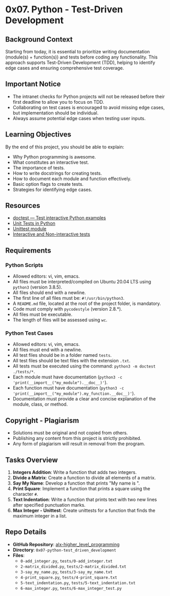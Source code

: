 # 0x07. Python - Test-Driven Development

## Background Context
Starting from today, it is essential to prioritize writing documentation (module(s) + function(s)) and tests before coding any functionality. This approach supports Test-Driven Development (TDD), helping to identify edge cases and ensuring comprehensive test coverage.

## Important Notice
- The intranet checks for Python projects will not be released before their first deadline to allow you to focus on TDD.
- Collaborating on test cases is encouraged to avoid missing edge cases, but implementation should be individual.
- Always assume potential edge cases when testing user inputs.

## Learning Objectives
By the end of this project, you should be able to explain:

- Why Python programming is awesome.
- What constitutes an interactive test.
- The importance of tests.
- How to write docstrings for creating tests.
- How to document each module and function effectively.
- Basic option flags to create tests.
- Strategies for identifying edge cases.

## Resources
- [doctest — Test interactive Python examples](https://docs.python.org/3/library/doctest.html)
- [Unit Tests in Python](https://docs.python.org/3/library/unittest.html)
- [Unittest module](https://docs.python.org/3/library/unittest.html)
- [Interactive and Non-interactive tests](https://realpython.com/python-testing/#unit-testing)

## Requirements

### Python Scripts
- Allowed editors: vi, vim, emacs.
- All files must be interpreted/compiled on Ubuntu 20.04 LTS using `python3` (version 3.8.5).
- All files should end with a newline.
- The first line of all files must be: `#!/usr/bin/python3`.
- A `README.md` file, located at the root of the project folder, is mandatory.
- Code must comply with `pycodestyle` (version 2.8.*).
- All files must be executable.
- The length of files will be assessed using `wc`.

### Python Test Cases
- Allowed editors: vi, vim, emacs.
- All files must end with a newline.
- All test files should be in a folder named `tests`.
- All test files should be text files with the extension `.txt`.
- All tests must be executed using the command: `python3 -m doctest ./tests/*`.
- Each module must have documentation (`python3 -c 'print(__import__("my_module").__doc__)'`).
- Each function must have documentation (`python3 -c 'print(__import__("my_module").my_function.__doc__)'`).
- Documentation must provide a clear and concise explanation of the module, class, or method.
  
## Copyright - Plagiarism
- Solutions must be original and not copied from others.
- Publishing any content from this project is strictly prohibited.
- Any form of plagiarism will result in removal from the program.

## Tasks Overview
1. **Integers Addition**: Write a function that adds two integers.
2. **Divide a Matrix**: Create a function to divide all elements of a matrix.
3. **Say My Name**: Develop a function that prints "My name is <first name> <last name>".
4. **Print Square**: Implement a function that prints a square using the character `#`.
5. **Text Indentation**: Write a function that prints text with two new lines after specified punctuation marks.
6. **Max Integer - Unittest**: Create unittests for a function that finds the maximum integer in a list.

## Repo Details
- **GitHub Repository**: [alx-higher_level_programming](https://github.com/yourusername/alx-higher_level_programming)
- **Directory**: `0x07-python-test_driven_development`
- **Files**:
  - `0-add_integer.py`, `tests/0-add_integer.txt`
  - `2-matrix_divided.py`, `tests/2-matrix_divided.txt`
  - `3-say_my_name.py`, `tests/3-say_my_name.txt`
  - `4-print_square.py`, `tests/4-print_square.txt`
  - `5-text_indentation.py`, `tests/5-text_indentation.txt`
  - `6-max_integer.py`, `tests/6-max_integer_test.py`

